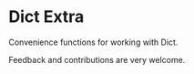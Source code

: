 # Dict Extra

Convenience functions for working with Dict.

Feedback and contributions are very welcome.

